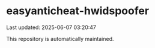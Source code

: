 # easyanticheat-hwidspoofer

Last updated: 2025-06-07 03:20:47

This repository is automatically maintained.

